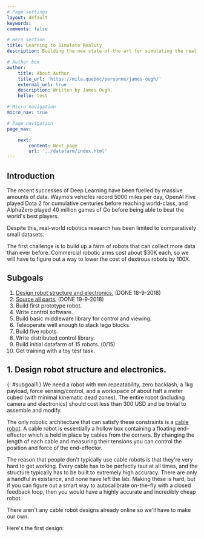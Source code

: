 ```yaml
---
# Page settings
layout: default
keywords:
comments: false

# Hero section
title: Learning to Simulate Reality
description: Building the new state-of-the-art for simulating the real world

# Author box
author:
    title: About Author
    title_url: 'https://mila.quebec/personne/james-ough/'
    external_url: true
    description: Written by James Ough.
    hello: test

# Micro navigation
micro_nav: true

# Page navigation
page_nav:

    next:
        content: Next page
        url: '../datafarm/index.html'
---
```



## Introduction

The recent successes of Deep Learning have been fuelled by massive amounts of data. Waymo’s vehicles record 5000 miles per day, OpenAI Five played Dota 2 for cumulative centuries before reaching world-class, and AlphaZero played 40 million games of Go before being able to beat the world's best players.

Despite this, real-world robotics research has been limited to comparatively small datasets.

The first challenge is to build up a farm of robots that can collect more data than ever before. Commercial robotic arms cost about $30K each, so we will have to figure out a way to lower the cost of dextrous robots by 100X.

## Subgoals

1. [Design robot structure and electronics.](#subgoal1) (DONE 18-9-2018)
2. [Source all parts.](#subgoal2) (DONE 19-9-2018)
3. Build first prototype robot.
4. Write control software.
5. Build basic middleware library for control and viewing.
6. Teleoperate well enough to stack lego blocks.
7. Build five robots.
8. Write distributed control library.
9. Build initial datafarm of 15 robots. (0/15)
10. Get training with a toy test task.


## 1. Design robot structure and electronics.
{: #subgoal1 }
We need a robot with mm repeatability, zero backlash, a 1kg payload, force sensing/control, and a workspace of about half a meter cubed (with minimal kinematic dead zones). The entire robot (including camera and electronics) should cost less than 300 USD and be trivial to assemble and modify.

The only robotic architecture that can satisfy these constraints is a [cable robot](). A cable robot is essentially a hollow box containing a floating end-effector which is held in place by cables from the corners. By changing the length of each cable and measuring their tensions you can control the position and force of the end-effector.

The reason that people don't typically use cable robots is that they're very hard to get working. Every cable has to be perfectly taut at all times, and the structure typically has to be built to extremely high accuracy. There are only a handful in existance, and none have left the lab. Making these is hard, but if you can figure out a smart way to autocalibrate on-the-fly with a closed feedback loop, then you would have a highly accurate and incredibly cheap robot.

There aren't any cable robot designs already online so we'll have to make our own.

Here's the first design:
